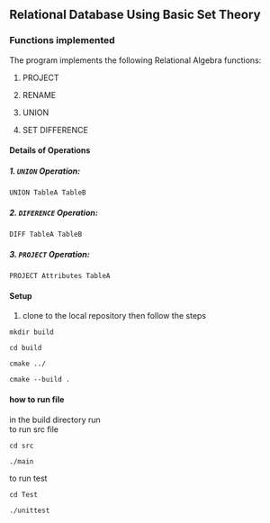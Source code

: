 ## Relational Database Using Basic Set Theory

### Functions implemented

The program implements the following Relational Algebra functions:

1. PROJECT

2. RENAME

3. UNION

4. SET DIFFERENCE


#### Details of Operations

##### 1. `UNION` Operation:
```
UNION TableA TableB
```
##### 2. `DIFERENCE` Operation:
```
DIFF TableA TableB
```
##### 3. `PROJECT` Operation:
```
PROJECT Attributes TableA
```

#### Setup
1. clone to the local repository then follow the steps

``` 
mkdir build 
```

``` 
cd build 
```

``` 
cmake ../  
```

``` 
cmake --build .
```

#### how to run file
in the build directory run<br>
to run src file<br>
``` 
cd src 
```

``` 
./main 
```

to run test<br>

``` 
cd Test
 ```

``` 
./unittest 
```


